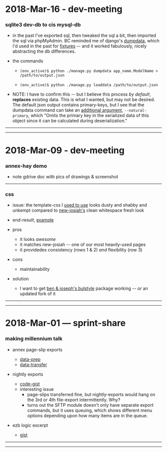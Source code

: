 2018-Mar-16 - dev-meeting
=========================

### sqlite3 dev-db to cis mysql-db

- in the past I've exported sql, then tweaked the sql a bit, then imported the sql via phpMyAdmin. BC reminded me of django's [dumpdata](https://docs.djangoproject.com/en/1.11/ref/django-admin/#dumpdata), which I'd used in the past for [fixtures](https://docs.djangoproject.com/en/1.11/ref/django-admin/#what-s-a-fixture) -- and it worked fabulously, nicely abstracting the db differences.

- the commands

    - `(env_active)$ python ./manage.py dumpdata app_name.ModelName > /path/to/output.json`

    - `(env_active)$ python ./manage.py loaddata /path/to/output.json`

- NOTE: I have to confirm this -- but I believe this process _by default_, __replaces__ existing data. This is what I wanted, but may not be desired. The default json output contains primary-keys, but I see that the dumpdata command can take an [additional argument](https://docs.djangoproject.com/en/1.11/ref/django-admin/#cmdoption-dumpdata-natural-primary), `--natural-primary`, which "Omits the primary key in the serialized data of this object since it can be calculated during deserialization."


---
---


2018-Mar-09 - dev-meeting
=========================

### annex-hay demo

- note gdrive doc with pics of drawings & screenshot

---

### css

- issue: the template-css I [used to use](https://library.brown.edu/easyaccess/find/) looks dusty and shabby and unkempt compared to [new-josiah's](https://search.library.brown.edu/catalog/?f[format][]=Book&q=zen+motorcycle) clean whitespace fresh look

- end-result, [example](https://library.brown.edu/sitechecker/status/)

- pros
    - it looks _awesome_
    - it matches new-josiah -- one of our most heavily-used pages
    - it providedes consistency (rows 1 & 2) _and_ flexibility (row 3)

- cons
    - maintainability

- solution
    - I want to get [ben & joseph's bulstyle](https://github.com/Brown-University-Library/django-bulstyle) package working -- or an updated fork of it

---
---


2018-Mar-01 — sprint-share
==========================

### making millennium talk

- annex page-slip exports
    - [data-prep](https://github.com/Brown-University-Library/josiah_print_pageslips/blob/378aa425aa90ffdf5dd5201062d087692b019fb5/FileSaveController.py#L52)
    - [data-transfer](https://github.com/Brown-University-Library/josiah_print_pageslips/blob/378aa425aa90ffdf5dd5201062d087692b019fb5/FileTransferController.py#L57)

- nightly exports
    - [code-gist](https://gist.github.com/birkin/c7da04ce10507ffd0c9d10da8d8dbd9c#file-iii_export-py-L349-L361)
    - interesting issue
        - page-slips transferred fine, but nightly-exports would hang on the 3rd or 4th file-export intermittently. Why?
        - turns out the SFTP module doesn't only have separate export commands, but it uses queuing, which shows different menu options depending upon how many items are in the queue.

- ezb logic excerpt
    - [gist](https://gist.github.com/birkin/ba912a43a8d39f1e1bd3f1673240aa1b)

---
---
